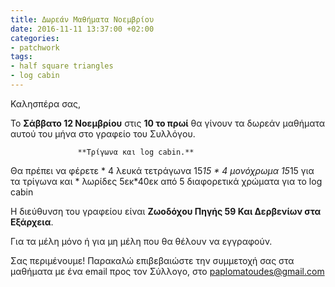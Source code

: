 ```yaml
---
title: Δωρεάν Μαθήματα Νοεμβρίου
date: 2016-11-11 13:37:00 +02:00
categories:
- patchwork
tags:
- half square triangles
- log cabin
---
```


Καλησπέρα σας,

Το **Σάββατο 12 Νοεμβρίου** στις **10 το πρωί** θα γίνουν τα δωρεάν μαθήματα αυτού του μήνα στο γραφείο του Συλλόγου. 

                   **Τρίγωνα και log cabin.**

Θα πρέπει να φέρετε * 4 λευκά τετράγωνα 15*15 
                   * 4 μονόχρωμα 15*15 για τα τρίγωνα και 
                   * λωρίδες 5εκ*40εκ από 5 διαφορετικά χρώματα για το log cabin

Η διεύθυνση του γραφείου είναι **Ζωοδόχου Πηγής 59 Και Δερβενίων στα Εξάρχεια**.

Για τα μέλη μόνο ή για μη μέλη που θα θέλουν να εγγραφούν. 

Σας περιμένουμε! 
Παρακαλώ επιβεβαιώστε την συμμετοχή σας στα μαθήματα με ένα email προς τον Σύλλογο, στο paplomatoudes@gmail.com